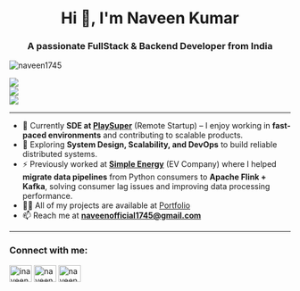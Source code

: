 <h1 align="center">Hi 👋, I'm Naveen Kumar</h1>
<h3 align="center">A passionate FullStack & Backend Developer from India</h3>

<p align="left"> <img src="https://komarev.com/ghpvc/?username=robert1745&label=Profile%20views&color=0e75b6&style=flat" alt="naveen1745" /> </p>

![](http://github-profile-summary-cards.vercel.app/api/cards/profile-details?username=robert1745&theme=algolia)  
![](http://github-profile-summary-cards.vercel.app/api/cards/repos-per-language?username=robert1745&theme=algolia)  
![](http://github-profile-summary-cards.vercel.app/api/cards/productive-time?username=robert1745&theme=algolia&utcOffset=8)  

---

- 🔭 Currently **SDE at [PlaySuper](https://playsuper.club/)** (Remote Startup) – I enjoy working in **fast-paced environments** and contributing to scalable products.  
- 🌱 Exploring **System Design, Scalability, and DevOps** to build reliable distributed systems.  
- ⚡ Previously worked at **[Simple Energy](https://www.simpleenergy.in/)** (EV Company) where I helped **migrate data pipelines** from Python consumers to **Apache Flink + Kafka**, solving consumer lag issues and improving data processing performance.  
- 👨‍💻 All of my projects are available at [Portfolio](https://naveen1745.netlify.app/)  
- 📫 Reach me at **naveenofficial1745@gmail.com**  

---

<h3 align="left">Connect with me:</h3>
<p align="left">
<a href="https://twitter.com/inaveen1745" target="blank"><img align="center" src="https://raw.githubusercontent.com/rahuldkjain/github-profile-readme-generator/master/src/images/icons/Social/twitter.svg" alt="inaveen1745" height="30" width="40" /></a>
<a href="https://linkedin.com/in/naveen-kumar-902b60199" target="blank"><img align="center" src="https://raw.githubusercontent.com/rahuldkjain/github-profile-readme-generator/master/src/images/icons/Social/linked-in-alt.svg" alt="naveen-kumar" height="30" width="40" /></a>
<a href="https://www.leetcode.com/naveen1745" target="blank"><img align="center" src="https://raw.githubusercontent.com/rahuldkjain/github-profile-readme-generator/master/src/images/icons/Social/leet-code.svg" alt="naveen1745" height="30" width="40" /></a>
</p>
